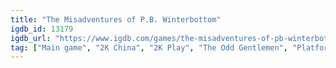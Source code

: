 ```yaml
---
title: "The Misadventures of P.B. Winterbottom"
igdb_id: 13179
igdb_url: "https://www.igdb.com/games/the-misadventures-of-pb-winterbottom"
tag: ["Main game", "2K China", "2K Play", "The Odd Gentlemen", "Platform", "Puzzle", "Adventure", "Indie", "Arcade", "Single player", "Side view", "Action", "Sandbox"]
---
```

